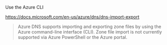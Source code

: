 Use the Azure CLI

https://docs.microsoft.com/en-us/azure/dns/dns-import-export

> Azure DNS supports importing and exporting zone files by using the Azure command-line interface (CLI). Zone file import is not currently supported via Azure PowerShell or the Azure portal.

